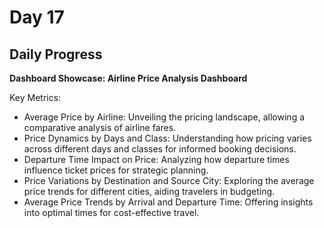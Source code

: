 # Day 17

## Daily Progress

**Dashboard Showcase: Airline Price Analysis Dashboard**

Key Metrics:
- Average Price by Airline: Unveiling the pricing landscape, allowing a comparative analysis of airline fares.
- Price Dynamics by Days and Class: Understanding how pricing varies across different days and classes for informed booking decisions.
- Departure Time Impact on Price: Analyzing how departure times influence ticket prices for strategic planning.
- Price Variations by Destination and Source City: Exploring the average price trends for different cities, aiding travelers in budgeting.
- Average Price Trends by Arrival and Departure Time: Offering insights into optimal times for cost-effective travel.

